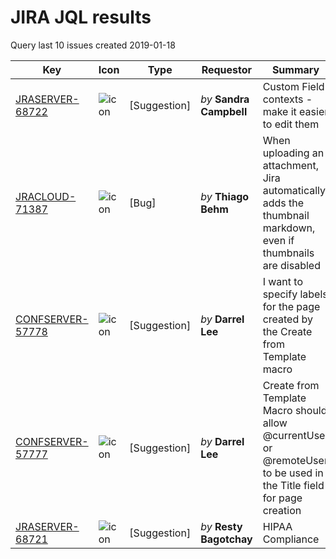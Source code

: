 # JIRA JQL results 
 Query last 10 issues created 2019-01-18
 
| Key | Icon | Type | Requestor | Summary | 
| --- | --- | ---| ---| --- | 
| [JRASERVER-68722](https://jira.atlassian.com/browse/JRASERVER-68722) | ![icon](https://jira.atlassian.com/secure/viewavatar?size=xsmall&avatarId=51505&avatarType=issuetype "JIRA icon") | [Suggestion] | _by_ **Sandra Campbell** | Custom Field contexts - make it easier to edit them | 
 | [JRACLOUD-71387](https://jira.atlassian.com/browse/JRACLOUD-71387) | ![icon](https://jira.atlassian.com/secure/viewavatar?size=xsmall&avatarId=51493&avatarType=issuetype "JIRA icon") | [Bug] | _by_ **Thiago Behm** | When uploading an attachment, Jira automatically adds the thumbnail markdown, even if thumbnails are disabled | 
 | [CONFSERVER-57778](https://jira.atlassian.com/browse/CONFSERVER-57778) | ![icon](https://jira.atlassian.com/secure/viewavatar?size=xsmall&avatarId=51505&avatarType=issuetype "JIRA icon") | [Suggestion] | _by_ **Darrel Lee** | I want to specify labels for the page created by the Create from Template macro | 
 | [CONFSERVER-57777](https://jira.atlassian.com/browse/CONFSERVER-57777) | ![icon](https://jira.atlassian.com/secure/viewavatar?size=xsmall&avatarId=51505&avatarType=issuetype "JIRA icon") | [Suggestion] | _by_ **Darrel Lee** | Create from Template Macro should allow @currentUser or @remoteUser to be used in the Title field for page creation | 
 | [JRASERVER-68721](https://jira.atlassian.com/browse/JRASERVER-68721) | ![icon](https://jira.atlassian.com/secure/viewavatar?size=xsmall&avatarId=51505&avatarType=issuetype "JIRA icon") | [Suggestion] | _by_ **Resty Bagotchay** | HIPAA Compliance | 
 